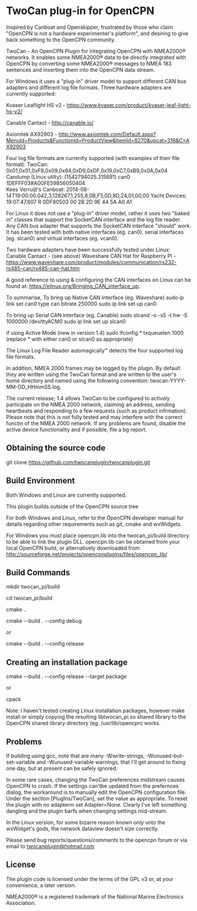 ﻿TwoCan plug-in for OpenCPN
==========================

Inspired by Canboat and Openskipper, frustrated by those who claim "OpenCPN is not a hardware experimenter's platform", and desiring to give back something to the OpenCPN community.

TwoCan - An OpenCPN Plugin for integrating OpenCPN with NMEA2000® networks. It enables some NMEA2000® data to be directly integrated with OpenCPN by converting some NMEA2000® messages to NMEA 183 sentences and inserting them into the OpenCPN data stream.

For Windows it uses a "plug-in" driver model to support different CAN bus adapters and different log file formats. 
Three hardware adapters are currently supported:

Kvaser Leaflight HS v2 - https://www.kvaser.com/product/kvaser-leaf-light-hs-v2/

Canable Cantact - http://canable.io/

Axiomtek AX92903 - http://www.axiomtek.com/Default.aspx?MenuId=Products&FunctionId=ProductView&ItemId=8270&upcat=318&C=AX92903

Four log file formats are currently supported (with examples of their file format):
TwoCan: 0x01,0x01,0xF8,0x09,0x64,0xD9,0xDF,0x19,0xC7,0xB9,0x0A,0x04
Candump (Linux utilty): (1542794025.315691) can0 1DEFFF03#A00FE59856050404  
Kees Verruijt's Canboat: 2014-08-14T19:00:00.042,3,128267,1,255,8,0B,F5,0D,8D,24,01,00,00
Yacht Devices: 19:07:47.607 R 0DF80503 00 2B 2D 9E 44 5A A0 A1

For Linux it does not use a "plug-in" driver model, rather it uses two "baked in" classes that support the SocketCAN interface and the log file reader. Any CAN bus adapter that supports the SocketCAN interface "should" work. It has been tested with both native interfaces (eg. can0), serial interfaces (eg. slcan0) and virtual interfaces (eg. vcan0). 

Two hardware adapters have been successfully tested under Linux:
Canable Cantact - (see above) 
Waveshare CAN Hat for Raspberry PI - https://www.waveshare.com/product/modules/communication/rs232-rs485-can/rs485-can-hat.htm

A good reference to using & configuring the CAN interfaces on Linux can be found at: https://elinux.org/Bringing_CAN_interface_up.

To summarise,
To bring up Native CAN Interface (eg. Waveshare)
sudo ip link set can0 type can bitrate 250000
sudo ip link set up can0

To bring up Serial CAN interface (eg. Canable)
sudo slcand -o -s5 -t hw -S 1000000 /dev/ttyACM0
sudo ip link set up slcan0

if using Active Mode (new in version 1.4)
sudo ifconfig * txqueuelen 1000 (replace * with either can0 or slcan0 as appropriate)

The Linux Log File Reader automagically™ detects the four supported log file formats.

In addition, NMEA 2000 frames may be logged by the plugin. By default they are written using the TwoCan format and are written to the user's home directory and named using the following convention: twocan-YYYY-MM-DD_HHmmSS.log.

The current release; 1.4 allows TwoCan to be configured to actively participate on the NMEA 2000 network, claiming an address, sending heartbeats and responding to a few requests (such as product infrmation). Please note that this is not fully tested and may interfere with the correct functin of the NMEA 2000 network. If any problems are found, disable the active device functionality and if possible, file a bg report.

Obtaining the source code
-------------------------

git clone https://github.com/twocanplugin/twocanplugin.git


Build Environment
-----------------

Both Windows and Linux are currently supported.

This plugin builds outside of the OpenCPN source tree

For both Windows and Linux, refer to the OpenCPN developer manual for details regarding other requirements such as git, cmake and wxWidgets.

For Windows you must place opencpn.lib into the twocan_pi/build directory to be able to link the plugin DLL. opencpn.lib can be obtained from your local OpenCPN build, or alternatively downloaded from http://sourceforge.net/projects/opencpnplugins/files/opencpn_lib/

Build Commands
--------------
 mkdir twocan_pi/build

 cd twocan_pi/build

 cmake ..

 cmake --build . --config debug

  or

 cmake --build . --config release

Creating an installation package
--------------------------------
 cmake --build . --config release --target package

  or

 cpack

Note: I haven't tested creating Linux installation packages, however make install or simply copying the resulting libtwocan_pi.so shared library to the OpenCPN shared library directory (eg. /usr/lib/opencpn) works.

Problems
--------
If building using gcc, note that are many -Wwrite-strings, -Wunused-but-set-variable and -Wunused-variable warnings, that I'll get around to fixing one day, but at present can be safely ignored.

In some rare cases, changing the TwoCan preferences midstream causes OpenCPN to crash. If the settings can'tbe updated from the prefernces dialog, the workaround is to manually edit the OpenCPN configuration file. Under the section [PlugIns/TwoCan], set the value as appropriate. To reset the plugin with no adapterm set Adapter=None. Clearly I've left something dangling and the plugin barfs when changing settings mid-stream.

In the Linux version, for some bizarre reason known only unto the wxWidget's gods, the network dataview doesn't size correctly.

Please send bug reports/questions/comments to the opencpn forum or via email to twocanplugin@hotmail.com


License
-------
The plugin code is licensed under the terms of the GPL v3 or, at your convenience, a later version.

NMEA2000® is a registered trademark of the National Marine Electronics Association.
